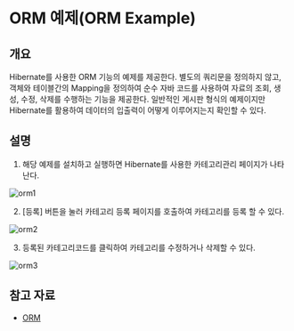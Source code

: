 # ORM 예제(ORM Example)

## 개요
Hibernate를 사용한 ORM 기능의 예제를 제공한다. 별도의 쿼리문을 정의하지 않고, 객체와 테이블간의 Mapping을 정의하여 순수 자바 코드를 사용하여 자료의 조회, 생성, 수정, 삭제를 수행하는 기능을 제공한다. 일반적인 게시판 형식의 예제이지만 Hibernate를 활용하여 데이터의 입출력이 어떻게 이루어지는지 확인할 수 있다.

## 설명
1. 해당 예제를 설치하고 실행하면 Hibernate를 사용한 카테고리관리 페이지가 나타난다.

![orm1](../images/orm1.png)

2. [등록] 버튼을 눌러 카테고리 등록 페이지를 호출하여 카테고리를 등록 할 수 있다.

![orm2](../images/orm2.png)

3. 등록된 카테고리코드를 클릭하여 카테고리를 수정하거나 삭제할 수 있다.

![orm3](../images/orm3.png)

## 참고 자료
- [ORM](./orm.md)